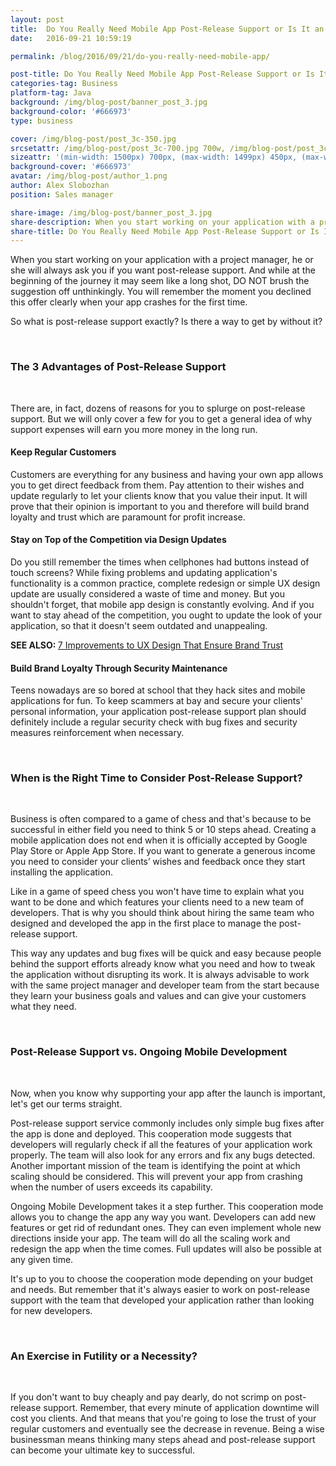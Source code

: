 ```yaml
---
layout: post
title:  Do You Really Need Mobile App Post-Release Support or Is It an Exercise in Futility?
date:   2016-09-21 10:59:19

permalink: /blog/2016/09/21/do-you-really-need-mobile-app/

post-title: Do You Really Need Mobile App Post-Release Support or Is It an Exercise in Futility?
categories-tag: Business
platform-tag: Java
background: /img/blog-post/banner_post_3.jpg
background-color: '#666973'
type: business

cover: /img/blog-post/post_3c-350.jpg
srcsetattr: /img/blog-post/post_3c-700.jpg 700w, /img/blog-post/post_3c-450.jpg 450w, /img/blog-post/post_3c-350.jpg 350w
sizeattr: '(min-width: 1500px) 700px, (max-width: 1499px) 450px, (max-width: 1000px) 350px, 700px'
background-cover: '#666973'
avatar: /img/blog-post/author_1.png
author: Alex Slobozhan
position: Sales manager

share-image: /img/blog-post/banner_post_3.jpg
share-description: When you start working on your application with a project manager, he or she will always ask you if you want post-release support. And while at the beginning of the journey it may seem like a long shot, DO NOT brush the suggestion off unthinkingly. You will remember the moment you declined this offer clearly when your app crashes for the first time.
share-title: Do You Really Need Mobile App Post-Release Support or Is It an Exercise in Futility
---
```


<div class="post-body p-t-6rem">
    <p>When you start working on your application with a project manager, he or she will always ask you if you want post-release support. And while at the beginning of the journey it may seem like a long shot, DO NOT brush the suggestion off unthinkingly. You will remember the moment you declined this offer clearly when your app crashes for the first time.</p>
    <p>So what is post-release support exactly? Is there a way to get by without it?</p>
    <br>
    <h3>The 3 Advantages of Post-Release Support</h3><br>
    <p>There are, in fact, dozens of reasons for you to splurge on post-release support. But we will only cover a few for you to get a general idea of why support expenses will earn you more money in the long run.</p>
    <h4>Keep Regular Customers</h4>
    <p>Customers are everything for any business and having your own app allows you to get direct feedback from them. Pay attention to their wishes and update regularly to let your clients know that you value their input. It will prove that their opinion is important to you and therefore will build brand loyalty and trust which are paramount for profit increase.</p>
    <h4>Stay on Top of the Competition via Design Updates</h4>
    <p>Do you still remember the times when cellphones had buttons instead of touch screens? While fixing problems and updating application's functionality is a common practice, complete redesign or simple UX design update are usually considered a waste of time and money. But you shouldn't forget, that mobile app design is constantly evolving. And if you want to stay ahead of the competition, you ought to update the look of your application, so that it doesn't seem outdated and unappealing.</p>
    <p><strong>SEE ALSO: </strong><a href="/blog/2016/09/14/7-improvements-to-ux-design-that-ensure-brand-trust/">7 Improvements to UX Design That Ensure Brand Trust</a></p>
    <h4>Build Brand Loyalty Through Security Maintenance</h4>
    <p>Teens nowadays are so bored at school that they hack sites and mobile applications for fun. To keep scammers at bay and secure your clients' personal information, your application post-release support plan should definitely include a regular security check with bug fixes and security measures reinforcement when necessary.</p>
    <br>
    <h3>When is the Right Time to Consider Post-Release Support?</h3><br>
    <p>Business is often compared to a game of chess and that's because to be successful in either field you need to think 5 or 10 steps ahead. Creating a mobile application does not end when it is officially accepted by Google Play Store or Apple App Store. If you want to generate a generous income you need to consider your clients’ wishes and feedback once they start installing the application.</p>
    <p>Like in a game of speed chess you won't have time to explain what you want to be done and which features your clients need to a new team of developers. That is why you should think about hiring the same team who designed and developed the app in the first place to manage the post-release support.</p>
    <p>This way any updates and bug fixes will be quick and easy because people behind the support efforts already know what you need and how to tweak the application without disrupting its work. It is always advisable to work with the same project manager and developer team from the start because they learn your business goals and values and can give your customers what they need.</p>
    <br>
    <h3>Post-Release Support vs. Ongoing Mobile Development</h3><br>
    <p>Now, when you know why supporting your app after the launch is important, let's get our terms straight.</p>
    <p>Post-release support service commonly includes only simple bug fixes after the app is done and deployed. This cooperation mode suggests that developers will regularly check if all the features of your application work properly. The team will also look for any errors and fix any bugs detected. Another important mission of the team is identifying the point at which scaling should be considered. This will prevent your app from crashing when the number of users exceeds its capability.</p>
    <p>Ongoing Mobile Development takes it a step further. This cooperation mode allows you to change the app any way you want. Developers can add new features or get rid of redundant ones. They can even implement whole new directions inside your app. The team will do all the scaling work and redesign the app when the time comes. Full updates will also be possible at any given time.</p>
    <p>It's up to you  to choose the cooperation mode depending on your budget and needs. But remember that it's always easier to work on post-release support with the team that developed your application rather than looking for new developers.</p>
    <br>
    <h3>An Exercise in Futility or a Necessity?</h3><br>
    <p>If you don't want to buy cheaply and pay dearly, do not scrimp on post-release support. Remember, that every minute of application downtime will cost you clients. And that means that you're going to lose the trust of your regular customers and eventually see the decrease in revenue. Being a wise businessman means thinking many steps ahead and post-release support can become your ultimate key to successful.</p>
</div>